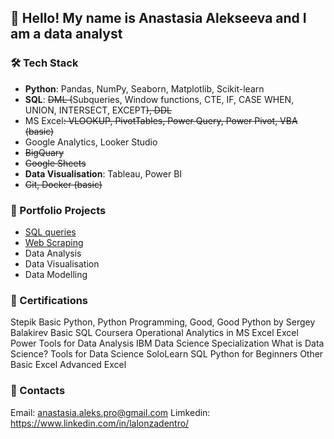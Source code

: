 ## 👋 Hello! My name is Anastasia Alekseeva and I am a data analyst

### 🛠 **Tech Stack**

* **Python**: Pandas, NumPy, Seaborn, Matplotlib, Scikit-learn
* **SQL**: ~~DML (~~Subqueries, Window functions, CTE, IF, CASE WHEN, UNION, INTERSECT, EXCEPT~~), DDL~~
* MS Excel~~: VLOOKUP, PivotTables, Power Query, Power Pivot, VBA (basic)~~
* Google Analytics, Looker Studio
* ~~BigQuary~~
* ~~Google Sheets~~
* **Data Visualisation**: Tableau, Power BI
* ~~Git, Docker (basic)~~

### 📁 Portfolio Projects

- [SQL queries](https://github.com/lalonzadentro/Data-Analyst-Portfolio/tree/main/SQL%20queries)
- [Web Scraping](https://github.com/lalonzadentro/Data-Analyst-Portfolio/tree/main/Web%20Scraping)
- Data Analysis
- Data Visualisation
- Data Modelling



### 📜 Certifications
Stepik
Basic Python, Python Programming, Good, Good Python by Sergey Balakirev
Basic SQL
Coursera
Operational Analytics in MS Excel
Excel Power Tools for Data Analysis
IBM Data Science Specialization
What is Data Science?
Tools for Data Science
SoloLearn
SQL
Python for Beginners
Other
Basic Excel
Advanced Excel
### 💬 Contacts
Email: anastasia.aleks.pro@gmail.com
Limkedin: https://www.linkedin.com/in/lalonzadentro/

